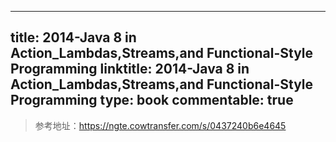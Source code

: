 
---
title: 2014-Java 8 in Action_Lambdas,Streams,and Functional-Style Programming
linktitle: 2014-Java 8 in Action_Lambdas,Streams,and Functional-Style Programming
type: book
commentable: true
---

> 参考地址：https://ngte.cowtransfer.com/s/0437240b6e4645

    